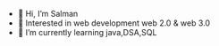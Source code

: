 - 👋 Hi, I’m Salman
- 👀 Interested in web development web 2.0 & web 3.0
- 🌱 I’m currently learning java,DSA,SQL
